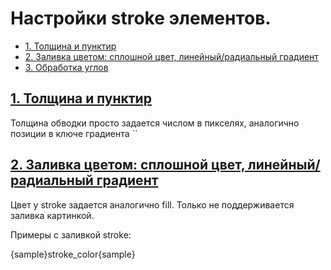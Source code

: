 # Настройки stroke элементов.
* [1. Толщина и пунктир](#thickness-dashed)
* [2. Заливка цветом: сплошной цвет, линейный/радиальный градиент](#color)
* [3. Обработка углов](#line-join-cap)

## [1. Толщина и пунктир](id:thickness-dashed)
Толщина обводки просто задается числом в пикселях, аналогично позиции в ключе
 градиента ``

## [2. Заливка цветом: сплошной цвет, линейный/радиальный градиент](id:color)
Цвет у stroke задается аналогично fill. Только не поддерживается заливка
 картинкой.

Примеры с заливкой stroke:

{sample}stroke_color{sample}

